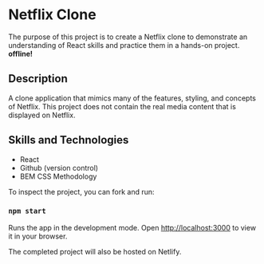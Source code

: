 # Netflix Clone

The purpose of this project is to create a Netflix clone to demonstrate an understanding of React skills and practice them in a hands-on project. **offline!**

## Description

A clone application that mimics many of the features, styling, and concepts of Netflix. This project does not contain the real media content that is displayed on Netflix.

## Skills and Technologies

 - React
 - Github (version control)
 - BEM CSS Methodology

To inspect the project, you can fork and run:

### `npm start`

Runs the app in the development mode.
Open [http://localhost:3000](http://localhost:3000) to view it in your browser.

The completed project will also be hosted on Netlify.
